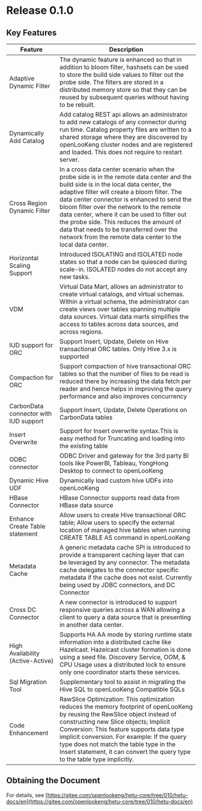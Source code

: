 
# Release 0.1.0

## Key Features

| Feature                                      | Description                                                  |
| -------------------------------------------- | ------------------------------------------------------------ |
| Adaptive Dynamic Filter                      | The dynamic feature is enhanced so that in addition to bloom filter, hashsets can be used to store the build side values to filter out the probe side. The filters are stored in a distributed memory store so that they can be reused by subsequent queries without having to be rebuilt. |
| Dynamically Add Catalog                      | Add catalog REST api allows an administrator to add new catalogs of any connector during run time. Catalog property files are written to a shared storage where they are discovered by openLooKeng cluster nodes and are registered and loaded. This does not require to restart server.|
| Cross Region Dynamic Filter                  | In a cross data center scenario when the probe side is in the remote data center and the build side is in the local data center, the adaptive filter will create a bloom filter. The data center connector is enhanced to send the bloom filter over the network to the remote data center, where it can be used to filter out the probe side. This reduces the amount of data that needs to be transferred over the network from the remote data center to the local data center. |
| Horizontal Scaling Support                   | Introduced ISOLATING and ISOLATED node states so that a node can be quiesced during scale-in. ISOLATED nodes do not accept any new tasks. |
| VDM                                          | Virtual Data Mart, allows an administrator to create virtual catalogs, and virtual schemas. Within a virtual schema, the administrator can create views over tables spanning multiple data sources. Virtual data marts simplifies the access to tables across data sources, and across regions. |
| IUD support for ORC                          | Support Insert, Update, Delete on Hive transactional ORC tables. Only Hive 3.x is supported |
| Compaction for ORC                           | Support compaction of hive transactional ORC tables so that the number of files to be read is reduced there by increasing the data fetch per reader and hence helps in improving the query performance and also improves concurrency |
| CarbonData connector with IUD support        | Support Insert, Update, Delete Operations on CarbonData tables |
| Insert Overwrite                             | Support for Insert overwrite syntax.This is easy method for Truncating and loading into the existing table |
| ODBC connector                               | ODBC Driver and gateway for the 3rd party BI tools like PowerBI, Tableau, YongHong Desktop  to connect to openLooKeng |
| Dynamic Hive UDF                             | Dynamically load custom hive UDFs into openLooKeng                  |
| HBase Connector                              | HBase Connector supports read data from HBase data source                                             |
| Enhance Create Table statement               | Allow users to create Hive transactional ORC table; Allow users to specify the external location of managed hive tables when running CREATE TABLE AS command in openLooKeng |
| Metadata Cache                               | A generic metadata cache SPI is introduced to provide a transparent caching layer that can be leveraged by any connector. The metadata cache delegates to the connector specific metadata if the cache does not exist. Currently being used by JDBC connectors, and DC Connector |
| Cross DC Connector                           | A new connector is introduced to support responsive queries across a WAN allowing a client to query a data source that is presenting in another data center. |
| High Availability (Active-Active)            | Supports HA AA mode by storing runtime state information into a distributed cache like Hazelcast. Hazelcast cluster formation is done using a seed file. Discovery Service, OOM, & CPU Usage uses a distributed lock to ensure only one coordinator starts these services. |
| Sql Migration Tool                           | Supplementary tool to assist in migrating the Hive SQL to openLooKeng Compatible SQLs |
| Code Enhancement                             | RawSlice Optimization: This optimization reduces the memory footprint of openLooKeng by reusing the RawSlice object instead of constructing new Slice objects; Implicit Conversion: This feature supports data type implicit conversion. For example: If the query type does not match the table type in the Insert statement, it can convert the query type to the table type implicitly.|

## Obtaining the Document 

For details, see [https://gitee.com/openlookeng/hetu-core/tree/010/hetu-docs/en](https://gitee.com/openlookeng/hetu-core/tree/010/hetu-docs/en)